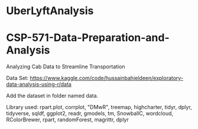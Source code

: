 # UberLyftAnalysis
# CSP-571-Data-Preparation-and-Analysis
Analyzing Cab Data to Streamline Transportation

Data Set: https://www.kaggle.com/code/hussainbahieldeen/exploratory-data-analysis-using-r/data

Add the dataset in folder named data.

Library used:
rpart.plot,
corrplot,
"DMwR",
treemap,
highcharter,
tidyr,
dplyr,
tidyverse,
sqldf,
ggplot2,
readr,
gmodels,
tm,
SnowballC,
wordcloud,
RColorBrewer,
rpart,
randomForest,
magrittr,
dplyr
